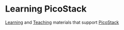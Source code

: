 # Learning PicoStack

[Learning](learning/index.html)
and
[Teaching](teaching/index.html)
materials that support 
[PicoStack](https://PicoStack.org/)
